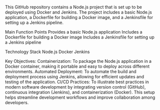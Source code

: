 This GitHub repository contains a Node.js project that is set up to be deployed using Docker and Jenkins. The project includes a basic Node.js application, a Dockerfile for building a Docker image, and a Jenkinsfile for setting up a Jenkins pipeline.

Main Function Points
Provides a basic Node.js application
Includes a Dockerfile for building a Docker image
Includes a Jenkinsfile for setting up a Jenkins pipeline


Technology Stack
Node.js
Docker
Jenkins


Key Objectives:
Containerization: To package the Node.js application in a Docker container, making it portable and easy to deploy across different environments.
Automated Deployment: To automate the build and deployment process using Jenkins, allowing for efficient updates and testing of the application.
CI/CD Practices: To illustrate best practices in modern software development by integrating version control (GitHub), continuous integration (Jenkins), and containerization (Docker).
This setup helps streamline development workflows and improve collaboration among developers.
